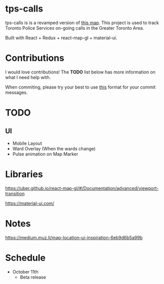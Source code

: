 # tps-calls

tps-calls is is a revamped version of [this map](http://c4s.torontopolice.on.ca/). This project is used to track Toronto Police Services on-going calls in the Greater Toronto Area.

Built with React + Redux + react-map-gl + material-ui.

# Contributions

I would love contributions! The **TODO** list below has more information on what I need help with.

When commiting, please try your best to use [this](http://karma-runner.github.io/2.0/dev/git-commit-msg.html) format for your commit messages.

# TODO

## UI

- Mobile Layout
- Ward Overlay (When the wards change)
- Pulse animation on Map Marker

# Libraries

https://uber.github.io/react-map-gl/#/Documentation/advanced/viewport-transition

https://material-ui.com/

# Notes

https://medium.muz.li/map-location-ui-inspiration-6eb9d6b5a99b

# Schedule

- October 11th
  - Beta release

